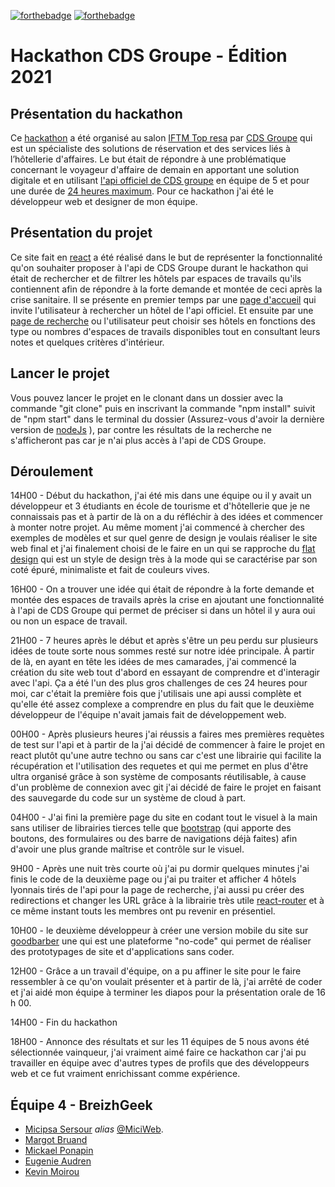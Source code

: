[![forthebadge](https://forthebadge.com/images/badges/made-with-javascript.svg)](http://forthebadge.com)
[![forthebadge](https://forthebadge.com/images/badges/powered-by-coffee.svg)](http://forthebadge.com)
# Hackathon CDS Groupe - Édition 2021
## Présentation du hackathon
Ce [hackathon](https://www.linkedin.com/feed/update/urn:li:activity:6851556355241725952/) a été organisé au salon [IFTM Top resa](https://www.iftm.fr/fr-fr.html) par [CDS Groupe](https://www.cdsgroupe.com/) qui est un spécialiste des solutions de réservation et des services liés à l’hôtellerie d'affaires.
Le but était de répondre à une problématique concernant le voyageur d'affaire de demain en apportant une solution digitale et en utilisant [l'api officiel de CDS groupe](https://raw.githubusercontent.com/MiciWeb/Hackathon-CDS/master/src/image/hackhaton-project-screen/Api-Cds.png) en équipe de 5 et pour une durée de [24 heures maximum](https://raw.githubusercontent.com/MiciWeb/Hackathon-CDS/master/src/image/hackhaton-project-screen/screen-time.png).
Pour ce hackathon j'ai été le développeur web et designer de mon équipe.

## Présentation du projet
Ce site fait en [react](https://fr.reactjs.org/) a été réalisé dans le but de représenter la fonctionnalité qu'on souhaiter proposer à l'api de CDS Groupe durant le hackathon qui était de rechercher et de filtrer les hôtels par espaces de travails qu'ils contiennent afin de répondre à la forte demande et montée de ceci après la crise sanitaire.
Il se présente en premier temps par une [page d'accueil](https://raw.githubusercontent.com/MiciWeb/Hackathon-CDS/master/src/image/hackhaton-project-screen/1-home-page.png) qui invite l'utilisateur à rechercher un hôtel de l'api officiel.
Et ensuite par une [page de recherche](https://raw.githubusercontent.com/MiciWeb/Hackathon-CDS/master/src/image/hackhaton-project-screen/2-search-page.png) ou l'utilisateur peut choisir ses hôtels en fonctions des type ou nombres d'espaces de travails disponibles tout en consultant leurs notes et quelques critères d'intérieur.

## Lancer le projet
Vous pouvez lancer le projet en le clonant dans un dossier avec la commande "git clone" puis en inscrivant la commande "npm install" suivit de "npm start" dans le terminal du dossier (Assurez-vous d'avoir la dernière version de [nodeJs](https://nodejs.org/en/) ), par contre les résultats de la recherche ne s'afficheront pas car je n'ai plus accès à l'api de CDS Groupe.

## Déroulement
14H00 - Début du hackathon, j'ai été mis dans une équipe ou il y avait un développeur et 3 étudiants en école de tourisme et d'hôtellerie que je ne connaissais pas et à partir de là on a du réfléchir à des idées et commencer à monter notre projet.
Au même moment j'ai commencé à chercher des exemples de modèles et sur quel genre de design je voulais réaliser le site web final et j'ai finalement choisi de le faire en un qui se rapproche du [flat design](https://www.usabilis.com/flat-design/) qui est un style de design très à la mode qui se caractérise par son coté épuré, minimaliste et fait de couleurs vives.

16H00 - On a trouver une idée qui était de répondre à la forte demande et montée des espaces de travails après la crise en ajoutant une fonctionnalité à l'api de CDS Groupe qui permet de préciser si dans un hôtel il y aura oui ou non un espace de travail.

21H00 - 7 heures après le début et après s'être un peu perdu sur plusieurs idées de toute sorte nous sommes resté sur notre idée principale.
À partir de là, en ayant en tête les idées de mes camarades, j'ai commencé la création du site web tout d'abord en essayant de comprendre et d'interagir avec l'api.
Ça a été l'un des plus gros challenges de ces 24 heures pour moi, car c'était la première fois que j'utilisais une api aussi complète et qu'elle été assez complexe a comprendre en plus du fait que le deuxième développeur de l'équipe n'avait jamais fait de développement web.

00H00 - Après plusieurs heures j'ai réussis a faires mes premières requètes de test sur l'api et à partir de la j'ai décidé de commencer à faire le projet en react plutôt qu'une autre techno ou sans car c'est une librairie qui facilite la récupération et l'utilisation des requetes et qui me permet en plus d'être ultra organisé grâce à son système de composants réutilisable, à cause d'un problème de connexion avec git j'ai décidé de faire le projet en faisant des sauvegarde du code sur un système de cloud à part.

04H00 - J'ai fini la première page du site en codant tout le visuel à la main sans utiliser de librairies tierces telle que [bootstrap](https://getbootstrap.com/) (qui apporte des boutons, des formulaires ou des barre de navigations déjà faites) afin d'avoir une plus grande maîtrise et contrôle sur le visuel.

9H00 - Après une nuit très courte où j'ai pu dormir quelques minutes j'ai finis le code de la deuxième page ou j'ai pu traiter et afficher 4 hôtels lyonnais tirés de l'api pour la page de recherche, j'ai aussi pu créer des redirections et changer les URL grâce à la librairie très utile [react-router](https://devstory.net/12139/comprendre-le-react-router-avec-un-exemple-basique) et à ce même instant touts les membres ont pu revenir en présentiel.

10H00 - le deuxième développeur à créer une version mobile du site sur [goodbarber](https://fr.goodbarber.com/) une qui est une plateforme "no-code" qui permet de réaliser des prototypages de site et d'applications sans coder.

12H00 - Grâce a un travail d'équipe, on a pu affiner le site pour le faire ressembler à ce qu'on voulait présenter et à partir de là, j'ai arrêté de coder et j'ai aidé mon équipe à terminer les diapos pour la présentation orale de 16 h 00.

14H00 - Fin du hackathon

18H00 - Annonce des résultats et sur les 11 équipes de 5 nous avons été sélectionnée vainqueur, j'ai vraiment aimé faire ce hackathon car j'ai pu travailler en équipe avec d'autres types de profils que des développeurs web et ce fut vraiment enrichissant comme expérience.

## Équipe 4 - BreizhGeek
* [Micipsa Sersour](https://www.linkedin.com/in/micipsa-sersour/) _alias_ [@MiciWeb](https://github.com/MiciWeb).
* [Margot Bruand](https://www.linkedin.com/in/margaux-bruand-pro/)
* [Mickael Ponapin](https://www.linkedin.com/in/mickael-ponapin/)
* [Eugenie Audren](https://www.linkedin.com/in/eug%C3%A9nie-audren-de-kerdrel-453989a7/)
* [Kevin Moirou](https://www.linkedin.com/in/k%C3%A9vin-moirou-25568412b//)

